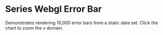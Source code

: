 # Series Webgl Error Bar

Demonstrates rendering 10,000 error bars from a static data set. Click the chart to zoom the x domain.
